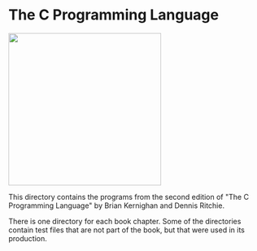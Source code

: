 # The C Programming Language

<img src="bookcover.png" width="300">

This directory contains the programs from the second edition of "The C
Programming Language" by Brian Kernighan and Dennis Ritchie.

There is one directory for each book chapter.  Some of the directories
contain test files that are not part of the book, but that were used
in its production.
